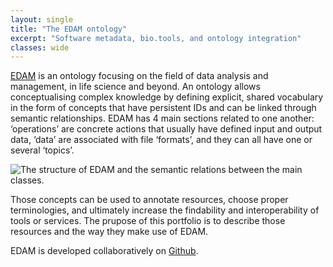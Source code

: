```yaml
---
layout: single
title: "The EDAM ontology"
excerpt: "Software metadata, bio.tools, and ontology integration"
classes: wide
---
```


[EDAM](https://github.com/edamontology) is an ontology focusing on the field of data analysis and management, in life science and beyond. An ontology allows conceptualising complex knowledge by defining explicit, shared vocabulary in the form of concepts that have persistent IDs and can be linked through semantic relationships. EDAM has 4 main sections related to one another: ‘operations’ are concrete actions that usually have defined input and output data, ‘data’ are associated with file ‘formats’, and they can all have one or several ‘topics’.

<img src="{{ '/assets/images/EDAM_structure.png' | relative_url }}" alt="The structure of EDAM and the semantic relations between the main classes." style="height: auto;">

Those concepts can be used to annotate resources, choose proper terminologies, and ultimately increase the findability and interoperability of tools or services. The prupose of this portfolio is to describe those resources and the way they make use of EDAM. 

EDAM is developed collaboratively on [Github](https://github.com/edamontology).